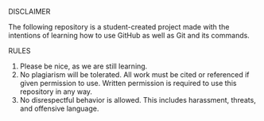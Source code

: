 DISCLAIMER

The following repository is a student-created project
made with the intentions of learning how to use
GitHub as well as Git and its commands.

RULES
1. Please be nice, as we are still learning.
2. No plagiarism will be tolerated. All work must be
cited or referenced if given permission to use. Written permission is
required to use this repository in any way.
3. No disrespectful behavior is allowed. This includes
harassment, threats, and offensive language. 

